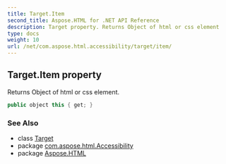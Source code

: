 ```yaml
---
title: Target.Item
second_title: Aspose.HTML for .NET API Reference
description: Target property. Returns Object of html or css element
type: docs
weight: 10
url: /net/com.aspose.html.accessibility/target/item/
---
```

## Target.Item property

Returns Object of html or css element.

```java
public object this { get; }
```

### See Also

* class [Target](../)
* package [com.aspose.html.Accessibility](../../../com.aspose.html.accessibility/)
* package [Aspose.HTML](../../../)
